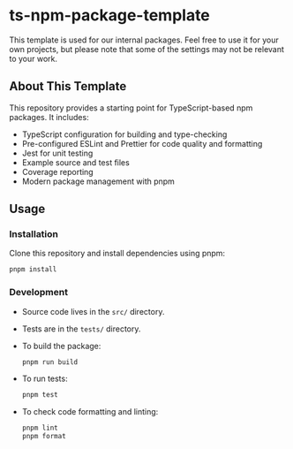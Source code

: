 # ts-npm-package-template

This template is used for our internal packages. Feel free to use it for your own projects, but please note that some of the settings may not be relevant to your work.

## About This Template

This repository provides a starting point for TypeScript-based npm packages. It includes:

- TypeScript configuration for building and type-checking
- Pre-configured ESLint and Prettier for code quality and formatting
- Jest for unit testing
- Example source and test files
- Coverage reporting
- Modern package management with pnpm

## Usage

### Installation

Clone this repository and install dependencies using pnpm:

```sh
pnpm install
```

### Development

- Source code lives in the `src/` directory.
- Tests are in the `tests/` directory.
- To build the package:

  ```sh
  pnpm run build
  ```

- To run tests:

  ```sh
  pnpm test
  ```

- To check code formatting and linting:

  ```sh
  pnpm lint
  pnpm format
  ```
